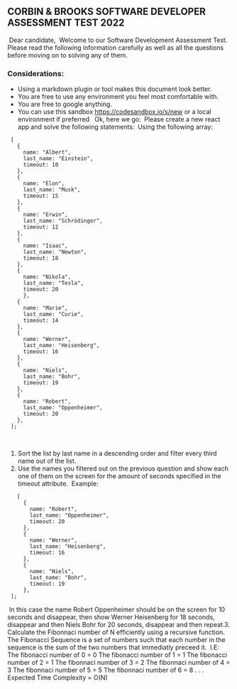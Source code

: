 ## CORBIN & BROOKS SOFTWARE DEVELOPER ASSESSMENT TEST 2022
​
Dear candidate,
​
Welcome to our Software Development Assessment Test. Please read the following information carefully as well as all the questions before moving on to solving any of them.
​
### Considerations:
- Using a markdown plugin or tool makes this document look better.
- You are free to use any environment you feel most comfortable with.
- You are free to google anything.
- You can use this sandbox https://codesandbox.io/s/new or a local environment if preferred
​
​
Ok, here we go:
​
Please create a new react app and solve the following statements:
​
Using the following array:
​
```
 [
   {
     name: "Albert",
     last_name: "Einstein",
     timeout: 10
   },
   {
     name: "Elon",
     last_name: "Musk",
     timeout: 15
   },
   {
     name: "Erwin",
     last_name: "Schrödinger",
     timeout: 12
   },
   {
     name: "Isaac",
     last_name: "Newton",
     timeout: 18
   },
   {
     name: "Nikola",
     last_name: "Tesla",
     timeout: 20
     },
   {
     name: "Marie",
     last_name: "Curie",
     timeout: 14
   },
   {
     name: "Werner",
     last_name: "Heisenberg",
     timeout: 16
   },
   {
     name: "Niels",
     last_name: "Bohr",
     timeout: 19
   },
   {
     name: "Robert",
     last_name: "Oppenheimer",
     timeout: 20
   },
 ];
```
​
1. Sort the list by last name in a descending order and filter every third name out of the list.
​
2. Use the names you filtered out on the previous question and show each one of them on the screen for the amount of seconds specified in the timeout attribute.
​
Example:
```
   [
     {
       name: "Robert",
       last_name: "Oppenheimer",
       timeout: 20
     },
     {
       name: "Werner",
       last_name: "Heisenberg",
       timeout: 16
     },
     {
       name: "Niels",
       last_name: "Bohr",
       timeout: 19
     },
 ];
```
​
In this case the name Robert Oppenheimer should be on the screen for 10 seconds and disappear, then show Werner Heisenberg for 18 seconds, disappear and then Niels Bohr for 20 seconds, disappear and then repeat.
​
3. Calculate the Fibonnaci number of N efficiently using a recursive function. The Fibonacci Sequence is a set of numbers such that each number in the sequence is the sum of the two numbers that immediatly preceed it.
​
I.E:
The fibonacci number of 0 = 0
The fibonacci number of 1 = 1
The fibonacci number of 2 = 1
The fibonnaci number of 3 = 2
The fibonnaci number of 4 = 3
The fibonnaci number of 5 = 5
The fibonnaci number of 6 = 8
.
.
.
​
Expected Time Complexity = O(N)
​
```
